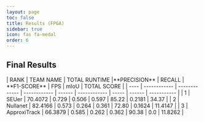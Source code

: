 ```yaml
---
layout: page
toc: false
title: Results (FPGA)
sidebar: true
icon: fas fa-medal
order: 6
---
```

## Final Results

<div style="overflow-x: auto;">
| RANK | TEAM NAME    | TOTAL RUNTIME |**PRECISION** | RECALL | **F1-SCORE** | FPS   | mIoU   | TOTAL SCORE |
| ---- | ------------ | ------------- | ------------ | ------ | ------------ | ----- | ------ | ----------- |
| 1    | SEUer        | 70.4072       | 0.729        | 0.506  | 0.597        | 85.22 | 0.2181 | 34.37       |
| 2    | Nullanet     | 82.4166       | 0.573        | 0.264  | 0.361        | 72.80 | 0.1624 | 11.4147     |
| 3    | ApproxiTrack | 66.3879       | 0.585        | 0.262  | 0.362        | 90.38 | 0.0    | 11.8262     |
</div>